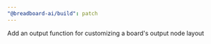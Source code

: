 ```yaml
---
"@breadboard-ai/build": patch
---
```


Add an output function for customizing a board's output node layout

